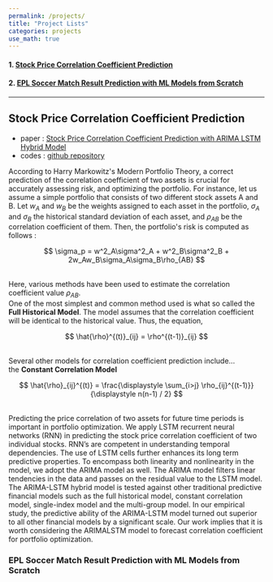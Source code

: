 ```yaml
---
permalink: /projects/
title: "Project Lists"
categories: projects
use_math: true
---
```

#### 1. [Stock Price Correlation Coefficient Prediction](#stock-price-correlation-coefficient-prediction)
#### 2. [EPL Soccer Match Result Prediction with ML Models from Scratch](#epl-soccer-match-result-prediction-with-ml-models-from-scratch)

---

## Stock Price Correlation Coefficient Prediction

* paper : [Stock Price Correlation Coefficient Prediction with ARIMA LSTM Hybrid Model](https://arxiv.org/pdf/1808.01560.pdf)  
* codes : [github repository](https://github.com/imhgchoi/ARIMA-LSTM-hybrid-corrcoef-predict)

According to Harry Markowitz's Modern Portfolio Theory, a correct prediction of the correlation coefficient of 
two assets is crucial for accurately assessing risk, and optimizing the portfolio. For instance, let us assume
a simple portfolio that consists of two different stock assets A and B. Let $w_A$ and $w_B$ be the weights assigned
to each asset in the portfolio, $\sigma_A$ and $\sigma_B$ the historical standard deviation of each asset, and
$\rho_{AB}$ be the correlation coefficient of them. Then, the portfolio's risk is computed as follows :
 <br>  
<center>
$$
\sigma_p = w^2_A\sigma^2_A + w^2_B\sigma^2_B + 2w_Aw_B\sigma_A\sigma_B\rho_{AB}
$$
</center>
 <br>  
 
Here, various methods have been used to estimate the correlation coefficient value $\rho_{AB}$.  
One of the most simplest and common method used is what so called the **Full Historical Model**. The model assumes that
the correlation coefficient will be identical to the historical value. Thus, the equation,
 <br>  
<center>
$$
\hat{\rho}^{(t)}_{ij} = \rho^{(t-1)}_{ij}
$$
</center>
 <br>  
 
Several other models for correlation coefficient prediction include...  
the **Constant Correlation Model**
 <br>  
<center>
$$
\hat{\rho}_{ij}^{(t)} = \frac{\displaystyle \sum_{i>j} \rho_{ij}^{(t-1)}} {\displaystyle n(n-1) / 2}
$$
</center>
 <br>  


Predicting the price correlation of two assets for future time periods is important in portfolio optimization. We apply LSTM recurrent neural networks
(RNN) in predicting the stock price correlation coefficient of two individual
stocks. RNN’s are competent in understanding temporal dependencies. The
use of LSTM cells further enhances its long term predictive properties. To encompass both linearity and nonlinearity in the model, we adopt the ARIMA
model as well. The ARIMA model filters linear tendencies in the data and
passes on the residual value to the LSTM model. The ARIMA-LSTM hybrid
model is tested against other traditional predictive financial models such as
the full historical model, constant correlation model, single-index model and
the multi-group model. In our empirical study, the predictive ability of the
ARIMA-LSTM model turned out superior to all other financial models by a
significant scale. Our work implies that it is worth considering the ARIMALSTM model to forecast correlation coefficient for portfolio optimization.


### EPL Soccer Match Result Prediction with ML Models from Scratch
